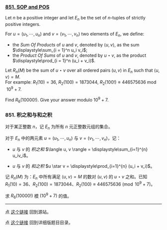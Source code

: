 ### [851. SOP and POS](https://projecteuler.net/problem=851)

Let $n$ be a positive integer and let $E_n$ be the set of $n$-tuples of strictly positive integers.

For $u = (u_1, \cdots, u_n)$ and $v = (v_1, \cdots, v_n)$ two elements of $E_n$, we define:

- the *Sum Of Products* of $u$ and $v$, denoted by $\langle u, v\rangle$, as the sum $\displaystyle\sum_{i = 1}^n u_i v_i$;
- the *Product Of Sums* of $u$ and $v$, denoted by $u \star v$, as the product $\displaystyle\prod_{i = 1}^n (u_i + v_i)$.

Let $R_n(M)$ be the sum of $u \star v$ over all ordered pairs $(u, v)$ in $E_n$ such that $\langle u, v\rangle = M$.  
For example: $R_1(10) = 36$, $R_2(100) = 1873044$, $R_2(100!) \equiv 446575636 \bmod 10^9 + 7$.

Find $R_6(10000!)$. Give your answer modulo $10^9+7$.

### 851. 积之和与和之积

对于某正整数 $n$，记 $E_n$ 为所有 $n$ 元正整数元组的集合。

对于 $E_n$ 中的两元素 $u = (u_1, \cdots, u_n)$ 与 $v = (v_1, \cdots, v_n)$，记：

* $u$ 与 $v$ 的 *积之和* $\langle u, v \rangle = \displaystyle\sum_{i=1}^{n} u_iv_i$。 

* $u$ 与 $v$ 的 *和之积* $u \star v = \displaystyle\prod_{i=1}^{n} (u_i + v_i)$。

记 $R_n(M)$ 为：$E_n$ 中所有满足 $\langle u, v \rangle = M$ 的数对 $(u, v)$ 的 $u \star v$ 之和。已知 $R_1(10) = 36$、$R_2(100) = 1873044$、$R_2(100) \equiv 446575636 \pmod {10^9+7}$。

求 $R_6(10000!)$ 模 $(10^9+7)$ 的值。

---

点 [这个链接](https://fsy-juruo.github.io/pe-chinese-translation/) 回到源站。

点 [这个链接](https://fsy-juruo.github.io/pe-chinese-translation/detailed_content_archives.html) 回到详细版题目目录。